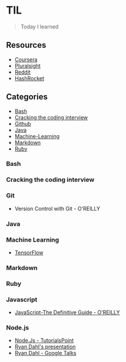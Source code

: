 # TIL
>Today I learned

## Resources
- [Coursera](https://www.coursera.org/)
- [Pluralsight](https://www.pluralsight.com/)
- [Reddit](https://www.reddit.com/r/todayilearned/)
- [HashRocket](https://til.hashrocket.com/)

## Categories
* [Bash](#bash)
* [Cracking the coding interview](#ctci)
* [Github](#github)
* [Java](#java)
* [Machine-Learning](#ml)
* [Markdown](#markdown)
* [Ruby](#ruby)

### Bash

### Cracking the coding interview

### Git
- Version Control with Git - O'REILLY

### Java

### Machine Learning
- [TensorFlow](https://www.tensorflow.org/versions/r0.10/tutorials/index.html)

### Markdown

### Ruby

### Javascript
- [JavaScript-The Definitive Guide - O'REILLY](http://docstore.mik.ua/orelly/webprog/jscript/)

### Node.js
- [Node.Js - TutorialsPoint](http://www.tutorialspoint.com/nodejs/)
- [Ryan Dahl's presentation](https://www.youtube.com/watch?v=jo_B4LTHi3I)
- [Ryan Dahl - Google Talks](https://www.youtube.com/watch?v=F6k8lTrAE2g)
